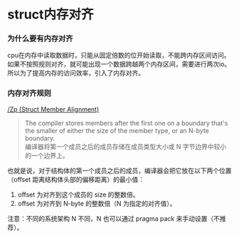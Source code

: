 # struct内存对齐
### 为什么要有内存对齐
cpu在内存中读取数据时，只能从固定倍数的位开始读取，不能跨内存区间访问。如果不按照规则对齐，就可能出现一个数据跨越两个内存区间，需要进行两次io。  
所以为了提高内存的访问效率，引入了内存对齐。
### 内存对齐规则
[/Zp (Struct Member Alignment)](https://docs.microsoft.com/en-us/cpp/build/reference/zp-struct-member-alignment?f1url=%3FappId%3DDev12IDEF1&l=ZH-CN&k=k(VC.Project.VCCLCompilerTool.StructMemberAlignment)&rd=true&view=msvc-160)
>The compiler stores members after the first one on a boundary that's the smaller of either the size of the member type, or an N-byte boundary.  
编译器将第一个成员之后的成员存储在成员类型大小或 N 字节边界中较小的一个边界上。

也就是说，对于结构体的第一个成员之后的成员，编译器会把它放在以下两个位置（offset 距离结构体头部的偏移距离）的最小值：
1. offset 为对齐到这个成员的 size 的整数倍。
2. offset 为对齐到 N-byte 的整数倍（N 为指定的对齐值）。

注意：不同的系统架构 N 不同，N 也可以通过 pragma pack 来手动设置（不推荐）。
